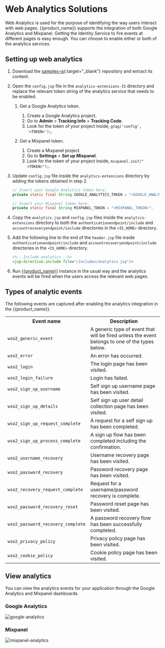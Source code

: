 # Web Analytics Solutions

Web Analytics is used for the purpose of identifying the way users interact with web pages. {{product_name}} supports the integration of both Google Analytics and Mixpanel. Getting the Identity Service to fire events at different pages is easy enough. You can choose to enable either or both of the analytics services.

## Setting up web analytics

1. Download the [samples-is](https://github.com/wso2/samples-is/archive/master.zip){:target="_blank"} repository and extract its content.

2. Open the `config.jsp` file in the `analytics-extensions-IS` directory and replace the relevant token string of the analytics service that needs to be enabled.

    1. Get a Google Analytics token.
        1. Create a Google Analytics project.
        2. Go to **Admin** > **Tracking Info** > **Tracking Code**.
        3. Look for the token of your project inside, 
        `gtag('config', '<TOKEN>');`.

    2. Get a Mixpanel token.
        1. Create a Mixpanel project.
        2. Go to **Settings** > **Set up Mixpanel**.
        3. Look for the token of your project inside, 
        `mixpanel.init("<TOKEN>");`.

3. Update `config.jsp` file inside the `analytics-extensions` directory by adding the tokens obtained in step 2.

    ```java
    // Insert your Google Analytics token here.
    private static final String GOOGLE_ANALYTICS_TOKEN = "<GOOGLE_ANALYTICS_TOKEN>";

    // Insert your Mixpanel token here.
    private static final String MIXPANEL_TOKEN = "<MIXPANEL_TOKEN>";
    ```

4. Copy the `analytics.jsp` and `config.jsp` files inside the `analytics-extensions` directory to both the `authenticationendpoint/include` and `accountrecoveryendpoint/include` directories in the `<IS_HOME>` directory.

5. Add the following line to the end of the `header.jsp` file inside `authenticationendpoint/include` and `accountrecoveryendpoint/include` directories in the `<IS_HOME>` directory.

    ```jsp
    <%-- Include analytics --%>
    <jsp:directive.include file="/includes/analytics.jsp"/>
    ```

6. Run [{{product_name}}]({{base_path}}/deploy/get-started/run-the-product/) instance in the usual way and the analytics events will be fired when the users access the relevant web pages. 

## Types of analytic events

The following events are captured after enabling the analytics integration in the {{product_name}}. 

<table>
  <tr>
    <th>Event name</th>
    <th>Description</th>
  </tr>
  <tr>
    <td><code>wso2_generic_event</code></td>
    <td>A generic type of event that will be fired unless the event belongs to one of the types below.</td>
  </tr>
  <tr>
    <td><code>wso2_error</code></td>
    <td>An error has occurred.</td>
  </tr>
  <tr>
    <td><code>wso2_login</code></td>
    <td>The login page has been visited.</td>
  </tr>
  <tr>
    <td><code>wso2_login_failure</code></td>
    <td>Login has failed.</td>
  </tr>
  <tr>
    <td><code>wso2_sign_up_username</code></td>
    <td>Self sign up username page has been visited.</td>
  </tr>
  <tr>
    <td><code>wso2_sign_up_details</code></td>
    <td>Self sign up user detail collection page has been visited.</td>
  </tr>
  <tr>
    <td><code>wso2_sign_up_request_complete</code></td>
    <td>A request for a self sign up has been completed.</td>
  </tr>
  <tr>
    <td><code>wso2_sign_up_process_complete</code></td>
    <td>A sign up flow has been completed including the confirmation.</td>
  </tr>
  <tr>
    <td><code>wso2_username_recovery</code></td>
    <td>Username recovery page has been visited.</td>
  </tr>
  <tr>
    <td><code>wso2_password_recovery</code></td>
    <td>Password recovery page has been visited.</td>
  </tr>
  <tr>
    <td><code>wso2_recovery_request_complete</code></td>
    <td>Request for a username/password recovery is complete.</td>
  </tr>
  <tr>
    <td><code>wso2_password_recovery_reset</code></td>
    <td>Password reset page has been visited.</td>
  </tr>
  <tr>
    <td><code>wso2_password_recovery_complete</code></td>
    <td>A password recovery flow has been successfully completed.</td>
  </tr>
  <tr>
    <td><code>wso2_privacy_policy</code></td>
    <td>Privacy policy page has been visited.</td>
  </tr>
  <tr>
    <td><code>wso2_cookie_policy</code></td>
    <td>Cookie policy page has been visited.</td>
  </tr>
</table>

## View analytics

You can view the analytics events for your application through the Google Analytics and Mixpanel dashboards. 

### Google Analytics
![google-analytics]({{base_path}}/assets/img/guides/analytics/web-analytics/google-analytics.png)

### Mixpanel
![mixpanel-analytics]({{base_path}}/assets/img/guides/analytics/web-analytics/mixpanel-analytics.png)
